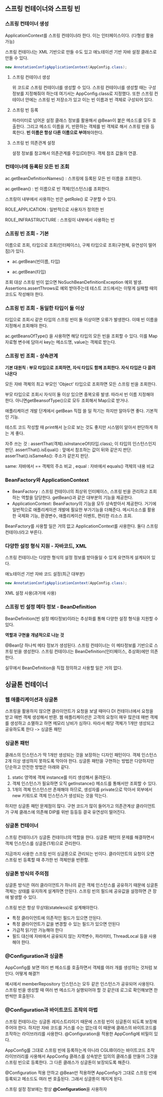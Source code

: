 ## 스프링 컨테이너와 스프링 빈

### 스프링 컨테이너 생성

ApplicationContext를 스프링 컨테이너라 한다. 이는 인터페이스이다. (다형성 활용 가능)

스프링 컨테이너는 XML 기반으로 만들 수도 있고 애노테이션 기반 자바 설정 클래스로 만들 수 있다.

```java
new AnnotationConfigApplicationContext(AppConfig.class);
```

1. 스프링 컨테이너 생성

   위 코드로 스프링 컨테이너를 생성할 수 있다. 스프링 컨테이너를 생성할 때는 구성정보를 지정해줘야 하는데 여기서는 AppConfig.class로 지정했다. 또한 스프링 컨테이너 안에는 스프링 빈 저장소가 있고 이는 빈 이름과 빈 객체로 구성되어 있다.

2. 스프링 빈 등록

   파라미터로 넘어온 설정 클래스 정보를 활용해서 @Bean이 붙은 메소드를 모두 호출한다. 그리고 메소드 이름을 키, 반환하는 객체를 빈 객체로 해서 스프링 빈을 등록한다. **빈 이름은 항상 다른 이름으로 부여**해야한다. 

3. 스프링 빈 의존관계 설정

   설정 정보를 참고해서 의존관계를 주입(DI)한다. 객체 참조 값들의 연결.

### 컨테이너에 등록된 모든 빈 조회

ac.getBeanDefinitionNames() : 스프링에 등록된 모든 빈 이름을 조회한다.

ac.getBean() : 빈 이름으로 빈 객체(인스턴스)를 조회한다.

스프링이 내부에서 사용하는 빈은 getRole() 로 구분할 수 있다.

ROLE_APPLICATION : 일반적으로 사용자가 정의한 빈

ROLE_INFRASTRUCTURE : 스프링이 내부에서 사용하는 빈

### 스프링 빈 조회 - 기본

이름으로 조회, 타입으로 조회(인터페이스), 구체 타입으로 조회(구현체, 유연성이 떨어짐)가 있다. 

- ac.getBean(빈이름, 타입)

- ac.getBean(타입)

조회 대상 스프링 빈이 없으면 NoSuchBeanDefinitionException 예외 발생. Assertions.assertThrows로 예외 받아주는데 테스트 코드에서는 이렇게 실패할 때의 코드도 작성해야 한다. 

### 스프링 빈 조회 - 동일한 타입이 둘 이상

타입으로 조회시 같은 타입의 스프링 빈이 둘 이상이면 오류가 발생한다. 이때 빈 이름을 지정해서 조회해야 한다. 

ac.getBeansOfType() 을 사용하면 해당 타입의 모든 빈을 조회할 수 있다. 이를 Map 자료형 변수에 담아서 key는 메소드명, value는 객체로 받는다. 

### 스프링 빈 조회 - 상속관계

**기본 대원칙 : 부모 타입으로 조회하면, 자식 타입도 함께 조회한다.  자식 타입은 다 끌려 나온다** 

모든 자바 객체의 최고 부모인 'Object' 타입으로 조회하면 모든 스프링 빈을 조회한다. 

부모 타입으로 조회시 자식이 둘 이상 있으면 중복오류 발생. 따라서 빈 이름 지정해야 한다.  아니면getBeansofType()으로  모두 조회해서 Map으로 받거나. 

애플리케이션 개발 단계에서 getBean 직접 쓸 일 적기는 하지만 알아두면 좋다. 기본적인 기능.

테스트 코드 작성할 때 print해서 눈으로 보는 것도 좋지만 시스템이 알아서 판단하게 하는 게 좋다. 

자주 쓰는 것 : assertThat(객체).isInstanceOf(타입.class); 이 타입의 인스턴스인지 판단.  assertThat().isEqual() : 앞에서 참조하는 값이 뒤와 같은지 판단. asserThat().isSameAs(): 주소가 같은지 판단. 

same: 자바에서 == 객체의 주소 비교 , equal : 자바에서 equals() 객체의 내용 비교

### BeanFactory와 ApplicationContext

- BeanFactory : 스프링 컨테이너의 최상위 인터페이스, 스프링 빈을 관리하고 조회하는 역할을 담당한다. getBean()과 같은 대부분의 기능을 제공한다.
- ApplicationContext: BeanFactory의 기능을 모두 상속받아서 제공한다. 거기에 일반적으로 애플리케이션 개발에 필요한 부가기능을 더해준다. 메시지소스를 활용한 국제화 기능, 환경변수, 애플리케이션 이벤트, 편리한 리소스 조회. 

BeanFactory를 사용할 일은 거의 없고 ApplicationContext를 사용한다. 둘다 스프링 컨테이너라고 부른다. 

### 다양한 설정 형식 지원 - 자바코드, XML

스프링 컨테이너는 다양한 형식의 설정 정보를 받아들일 수 있게 유연하게 설계되어 있다. 

애노테이션 기반 자바 코드 설정(최근 대부분)

```java
new AnnotationConfigApplicationContext(AppConfig.class);
```

 XML 설정 사용(과거에 사용)

### 스프링 빈 설정 메타 정보 - BeanDefinition

BeanDefinition(빈 설정 메타정보)이라는 추상화를 통해 다양한 설정 형식을 지원할 수 있다. 

**역할과 구현을 개념적으로 나눈 것**

@Bean당 하나씩 메타 정보가 생성된다. 스프링 컨테이너는 이 메타정보를 기반으로 스프링 빈을 생성한다. 스프링 컨테이너는 BeanDefinition(인터페이스, 추상화)에만 의존한다.

실무에서 BeanDefinition을 직접 정의하고 사용할 일은 거의 없다. 

## 싱글톤 컨테이너

### 웹 애플리케이션과 싱글톤

스프링을 활용하지 않으면 클라이언트가 요청을 보낼 때마다 DI 컨테이너에서 요청을 받고 매번 객체 생성해서 반환.  웹 애플리케이션은 고객의 요청이 매우 많은데 매번 객체를 생성하고 소멸하고 하면 메모리 낭비가 심하다. 따라서 해당 객체가 1개만 생성되고 공유하도록 한다 -> 싱글톤 패턴

### 싱글톤 패턴

클래스의 인스턴스가 딱 1개만 생성되는 것을 보장하는 디자인 패턴이다.  객체 인스턴스 2개 이상 생성하지 못하도록 막아야 한다. 싱글톤 패턴을 구현하는 방법은 다양하지만 단순하고 안전한 방법은 아래와 같다.

1. static 영역에 객체 instance를 미리 생성해서 올려둔다.
2. 객체 인스턴스가 필요하면 오직 getInstance() 메소드를 통해서만 조회할 수 있다. 
3. 1개의 객체 인스턴스만 존재해야 하므로, 생성자를 private으로 막아서 외부에서 new 키워드로 객체 인스턴스가 생성되는 것을 막는다.

하지만 싱글톤 패턴 문제점이 많다. 구현 코드가 많이 들어가고 의존관계상 클라이언트가 구체 클래스에 의존해 DIP를 위반 등등등 결국 유연성이 떨어진다.

### 싱글톤 컨테이너

스프링 컨테이너가 싱글톤 컨테이너의 역할을 한다. 싱글톤 패턴의 문제를 해결하면서 객체 인스턴스를 싱글톤(1개)으로 관리한다. 

지금까지 사용한 스프링 빈이 싱글톤으로 관리되는 빈이다. 클라이언트의 요청이 오면 스프링 빈 등록할 때 추가한 빈 객체만을 반환함.

### 싱글톤 방식의 주의점

싱글톤 방식은 여러 클라이언트가 하나의 같은 객체 인스턴스를 공유하기 때문에 싱글톤 객체는 상태를 유지하게 설계하면 안된다.  스프링 빈의 필드에 공유값을 설정하면 큰 장애 발생할 수 있다.

스프링 빈은 항상 무상태(stateless)로 설계해야한다. 

 - 특정 클라이언트에 의존적인 필드가 있으면 안된다.
 - 특정 클라이언트가 값을 변경할 수 있는 필드가 있으면 안된다
 - 가급적 읽기만 가능해야 한다
 - 필드 대신에 자바에서 공유되지 않는 지역변수, 파라미터, ThreadLocal 등을 사용해야 한다. 

### @Configuration과 싱글톤

AppConfig를 보면 여러 번 메소드를 호출하면서 객체를 여러 개를 생성하는 것처럼 보인다. 어떻게 해결?! 

예시에서 memberRepository 인스턴스는 모두 같은 인스턴스가 공유되어 사용된다. 스프링 빈을 생성할 때 여러 번 메소드가 실행되어야 할 것 같은데 로그로 확인해보면 한번씩만 호출된다. 

### @Configuration과 바이트코드 조작의 마법

스프링 컨테이너는 싱글톤 레지스트리이기 때문에 스프링 빈이 싱글톤이 되도록 보장해주어야 한다. 하지만 자바 코드를 거스를 수는 없는데 이 때문에 클래스의 바이트코드를 조작하는 라이브러리를 사용한다.  @Configuration을 적용한 AppConfig에 비밀이 있다.

AppConfig를 그대로 스프링 빈에 등록하는게 아니라 CGLIB이라는 바이트코드 조작 라이브러리를 사용해서 AppConfig 클래스를 상속받은 임의의 클래스를 만들어 그것을 스프링 빈으로 등록한다.  그 다른 클래스가 싱글톤이 보장되도록 해준다. 

@Configuration 적용 안하고 @Bean만 적용하면  AppConfig가 그대로 스프링 빈에 등록되고 메소드도 여러 번 호출된다. 그래서 싱글톤이 깨지게 된다. 

스프링 설정 정보에는 항상 **@Configuration**을 사용하자



